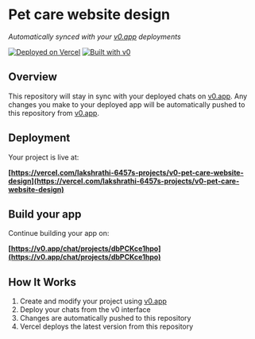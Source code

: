 # Pet care website design

*Automatically synced with your [v0.app](https://v0.app) deployments*

[![Deployed on Vercel](https://img.shields.io/badge/Deployed%20on-Vercel-black?style=for-the-badge&logo=vercel)](https://vercel.com/lakshrathi-6457s-projects/v0-pet-care-website-design)
[![Built with v0](https://img.shields.io/badge/Built%20with-v0.app-black?style=for-the-badge)](https://v0.app/chat/projects/dbPCKce1hpo)

## Overview

This repository will stay in sync with your deployed chats on [v0.app](https://v0.app).
Any changes you make to your deployed app will be automatically pushed to this repository from [v0.app](https://v0.app).

## Deployment

Your project is live at:

**[https://vercel.com/lakshrathi-6457s-projects/v0-pet-care-website-design](https://vercel.com/lakshrathi-6457s-projects/v0-pet-care-website-design)**

## Build your app

Continue building your app on:

**[https://v0.app/chat/projects/dbPCKce1hpo](https://v0.app/chat/projects/dbPCKce1hpo)**

## How It Works

1. Create and modify your project using [v0.app](https://v0.app)
2. Deploy your chats from the v0 interface
3. Changes are automatically pushed to this repository
4. Vercel deploys the latest version from this repository
